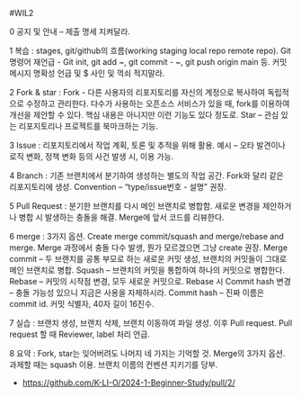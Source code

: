 #WIL2

0 공지 및 안내 – 제출 명세 지켜달라.

1 복습 : stages, git/github의 흐름(working staging local repo remote repo). Git 명령어 재언급 - Git init, git add ~, git commit - ~, git push origin main 등. 커밋 메시지 명확성 언급 및 $ 사인 및 꺽쇠 적지말라.

2 Fork & star : Fork - 다른 사용자의 리포지토리를 자신의 계정으로 복사하여 독립적으로 수정하고 관리한다. 다수가 사용하는 오픈소스 서비스가 있을 때, fork를 이용하여 개선을 제안할 수 있다. 핵심 내용은 아니지만 이런 기능도 있다 정도로. Star – 관심 있는 리포지토리나 프로젝트를 북마크하는 기능.

3 Issue : 리포지토리에서 작업 계획, 토론 및 추적을 위해 활용. 예시 – 오타 발견이나 로직 변화, 정책 변화 등의 사건 발생 시, 이용 가능.

4 Branch : 기존 브랜치에서 분기하여 생성하는 별도의 작업 공간. Fork와 달리 같은 리포지토리에 생성. Convention – “type/issue번호 - 설명” 권장.

5 Pull Request : 분기한 브랜치를 다시 메인 브랜치로 병합함. 새로운 변경을 제안하거나 병합 시 발생하는 충돌을 해결. Merge에 앞서 코드를 리뷰한다.

6 merge : 3가지 옵션. Create merge commit/squash and merge/rebase and merge. Merge 과정에서 충돌 다수 발생, 뭔가 모르겠으면 그냥 create 권장. Merge commit – 두 브랜치를 공통 부모로 하는 새로운 커밋 생성, 브랜치의 커밋들이 그대로 메인 브랜치로 병합. Squash – 브랜치의 커밋을 통합하여 하나의 커밋으로 병합한다. Rebase – 커밋의 시작점 변경, 모두 새로운 커밋으로. Rebase 시 Commit hash 변경 – 충돌 가능성 있으니 지금은 사용을 자제하시라. Commit hash – 진짜 이름은 commit id. 커밋 식별자, 40자 길이 16진수.

7 실습 : 브랜치 생성, 브랜치 삭제, 브랜치 이동하여 파일 생성. 이후 Pull request. Pull request 할 때 Reviewer, label 처리 언급.

8 요약 : Fork, star는 잊어버려도 나머지 네 가지는 기억할 것. Merge의 3가지 옵션. 과제할 때는 squash 이용. 브랜치 이름의 컨벤션 지키기를 당부.

+ https://github.com/K-LI-O/2024-1-Beginner-Study/pull/2/
